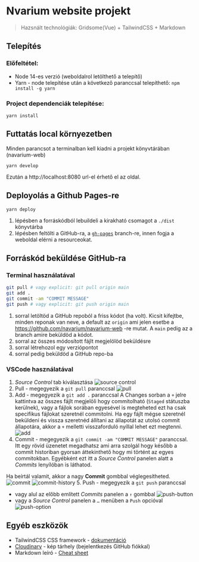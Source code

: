 # Nvarium website projekt

> Hazsnált technológiák: Gridsome(Vue) + TailwindCSS + Markdown

## Telepítés

### Előfeltétel:
- Node 14-es verzió (weboldalrol letölthető a telepítő)
- Yarn - node telepítése után a következő paranccsal telepíthető: `npm install -g yarn`

### Project dependenciák telepítése:
`yarn install`


## Futtatás local környezetben
Minden parancsot a terminalban kell kiadni a projekt könyvtárában (navarium-web)

`yarn develop`

Ezután a http://localhost:8080 url-el érhető el az oldal.


## Deployolás a Github Pages-re
`yarn deploy`
1. lépésben a forráskódból lebuildeli a kirakható csomagot a `./dist` könyvtárba
2. lépésben feltölti a GitHub-ra, a [`gh-pages`](https://github.com/navarium/navarium-web/tree/gh-pages) branch-re, innen fogja a weboldal elérni a resourceokat.


## Forráskód beküldése GitHub-ra
### Terminal használatával
```bash
git pull # vagy explicit: git pull origin main
git add .
git commit -am "COMMIT MESSAGE"
git push # vagy explicit: git push origin main
```
1. sorral letöltöd a GitHub repoból a friss kódot (ha volt).
  Kicsit kifejtbe, minden reponak van neve, a default az `origin` ami jelen esetbe a https://github.com/navarium/navarium-web -re mutat. A `main` pedig az a branch amire beküldöd a kódot.
2. sorral az összes módosított fájlt megjelölöd beküldésre
3. sorral létrehozol egy verziópontot
4. sorral pedig beküldöd a GitHub repo-ba

### VSCode használatával

1. *Source Control* tab kiválasztása
![source control](https://res.cloudinary.com/dvjmebbte/image/upload/v1677918083/develop/SCR-20230304-czj_jvd51n.png)
2. Pull - megegyezik a `git pull` paranccsal
![pull](https://res.cloudinary.com/dvjmebbte/image/upload/v1677918347/develop/SCR-20230304-d2r_fzcfhy.png)
3. Add - megegyezik a `git add .` paranccsal
A Changes sorban a `+` jelre kattintva az összes fájlt megjelöli hogy commitolható (`Staged` státuszba kerülnek), vagy a fájlok sorában egyesével is megteheted ezt ha csak specifikus fájlokat szeretnél commitolni. Ha egy fájlt mégse szeretnél beküldeni és vissza szeretnéd állítani az állapotát az utolsó commit állapotára, akkor a `+` melletti visszaforduló nyíllal lehet ezt megtenni.
![add](https://res.cloudinary.com/dvjmebbte/image/upload/v1677918537/develop/SCR-20230304-d5s_vm700b.png)
4. Commit - megegyezik a `git commit -am "COMMIT MESSAGE"` paranccsal. Itt egy rövid üzenetet megadhatsz ami arra szolgál hogy később a commit historiban gyorsan áttekinthető hogy mi történt az egyes commitokban. Egyébként ezt itt a *Source Control* panelen alatt a *Commits* lenyílóban is láthatod.

Ha beírtál valamit, akkor a nagy **Commit** gombbal véglegesítheted.
![commit](https://res.cloudinary.com/dvjmebbte/image/upload/v1677960820/develop/SCR-20230304-tf7_o6leg6.png)
![commit-history](https://res.cloudinary.com/dvjmebbte/image/upload/v1677961087/develop/SCR-20230304-tkl_tyjkbl.png)
5. Push - megegyezik a `git push` paranccsal
- vagy alul az előbb említett *Commits* panelen a `↑` gombbal
![push-button](https://res.cloudinary.com/dvjmebbte/image/upload/v1677961608/develop/SCR-20230304-ts2_dv4epj.png)
- vagy a *Source Control* panelen a `…` menüben a `Push` opcióval
![push-option](https://res.cloudinary.com/dvjmebbte/image/upload/v1677961765/develop/SCR-20230304-tu7_f076bz.png)

## Egyéb eszközök

- TailwindCSS CSS framework - [dokumentáció](https://tailwindcss.com/docs/installation)
- [Cloudinary](https://cloudinary.com) - kép tárhely (bejelentkezés GitHub fiókkal)
- Markdown leíró - [Cheat sheet](https://www.markdownguide.org/cheat-sheet/)



